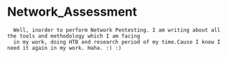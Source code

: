 # Network_Assessment
      Well, inorder to perform Network Pentesting. I am writing about all the tools and methodology which I am facing 
      in my work, doing HTB and research period of my time.Cause I know I need it again in my work. Haha. :) :)
